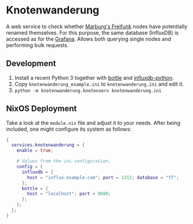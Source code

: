 # Knotenwanderung

A web service to check whether [Marburg's Freifunk][ffmr] nodes have potentially
renamed themselves. For this purpose, the same database (InfluxDB) is accessed
as for the [Grafana][grafana]. Allows both querying single nodes and performing
bulk requests.


## Development

1. Install a recent Python 3 together with [bottle][] and [influxdb-python][].
2. Copy `knotenwanderung_example.ini` to `knotenwanderung.ini` and edit it.
3. `python -m knotenwanderung.knotenserv knotenwanderung.ini`


## NixOS Deployment

Take a look at the `module.nix` file and adjust it to your needs. After being
included, one might configure its system as follows:

```nix
{
  services.knotenwanderung = {
    enable = true;

    # Values from the ini configuration.
    config = {
      influxdb = {
        host = "influx.example.com"; port = 1312; database = "ff";
      };
      bottle = {
        host = "localhost"; port = 8080;
      };
    };
  };
}
```


[ffmr]: https://marburg.freifunk.net/
[grafana]: https://grafana.hsmr.cc/
[influxdb-python]: https://github.com/influxdata/influxdb-python
[bottle]: https://bottlepy.org/docs/dev/

